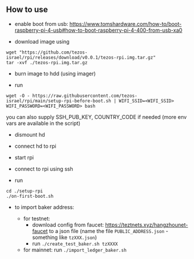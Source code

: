 ## How to use

- enable boot from usb: https://www.tomshardware.com/how-to/boot-raspberry-pi-4-usb#how-to-boot-raspberry-pi-4-400-from-usb-xa0

- download image using

```
wget "https://github.com/tezos-israel/rpi/releases/download/v0.0.1/tezos-rpi.img.tar.gz"
tar -xvf ./tezos-rpi.img.tar.gz
```

- burn image to hdd (using imager)

- run

```shell
wget -O - https://raw.githubusercontent.com/tezos-israel/rpi/main/setup-rpi-before-boot.sh | WIFI_SSID=<WIFI_SSID> WIFI_PASSWORD=<WIFI_PASSWORD> bash
```

you can also supply SSH_PUB_KEY, COUNTRY_CODE if needed (more env vars are available in the script)

- dismount hd

- connect hd to rpi
- start rpi

- connect to rpi using ssh

- run

```
cd ./setup-rpi
./on-first-boot.sh
```

- to import baker address:

  - for testnet:
    - download config from faucet: https://teztnets.xyz/hangzhounet-faucet to a json file (name the file `PUBLIC_ADDRESS.json` - something like `tzXXX.json`)
    - run `./create_test_baker.sh tzXXXX`
  - for mainnet: run `./import_ledger_baker.sh`
